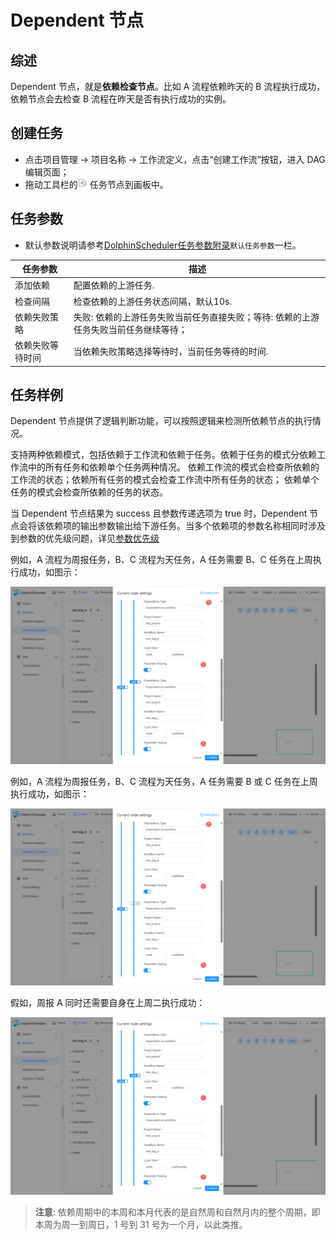 # Dependent 节点

## 综述

Dependent 节点，就是**依赖检查节点**。比如 A 流程依赖昨天的 B 流程执行成功，依赖节点会去检查 B 流程在昨天是否有执行成功的实例。

## 创建任务

- 点击项目管理 -> 项目名称 -> 工作流定义，点击“创建工作流”按钮，进入 DAG 编辑页面；
- 拖动工具栏的<img src="../../../../img/tasks/icons/dependent.png" width="15"/> 任务节点到画板中。

## 任务参数

[//]: # (TODO: use the commented anchor below once our website template supports this syntax)
[//]: # (- 默认参数说明请参考[DolphinScheduler任务参数附录]&#40;appendix.md#默认任务参数&#41;`默认任务参数`一栏。)

- 默认参数说明请参考[DolphinScheduler任务参数附录](appendix.md)`默认任务参数`一栏。

| **任务参数** |                    **描述**                    |
|----------|----------------------------------------------|
| 添加依赖     | 配置依赖的上游任务.                                   |
| 检查间隔     | 检查依赖的上游任务状态间隔，默认10s.                         |
| 依赖失败策略   | 失败: 依赖的上游任务失败当前任务直接失败；等待: 依赖的上游任务失败当前任务继续等待； |
| 依赖失败等待时间 | 当依赖失败策略选择等待时，当前任务等待的时间.                      |

## 任务样例

Dependent 节点提供了逻辑判断功能，可以按照逻辑来检测所依赖节点的执行情况。

支持两种依赖模式，包括依赖于工作流和依赖于任务。依赖于任务的模式分依赖工作流中的所有任务和依赖单个任务两种情况。
依赖工作流的模式会检查所依赖的工作流的状态；依赖所有任务的模式会检查工作流中所有任务的状态；
依赖单个任务的模式会检查所依赖的任务的状态。

当 Dependent 节点结果为 success 且参数传递选项为 true 时，Dependent 节点会将该依赖项的输出参数输出给下游任务。当多个依赖项的参数名称相同时涉及到参数的优先级问题，详见[参数优先级](../parameter/priority.md)

例如，A 流程为周报任务，B、C 流程为天任务，A 任务需要 B、C 任务在上周执行成功，如图示：

![dependent_task01](../../../../img/tasks/demo/dependent_task01.png)

例如，A 流程为周报任务，B、C 流程为天任务，A 任务需要 B 或 C 任务在上周执行成功，如图示：

![dependent_task02](../../../../img/tasks/demo/dependent_task02.png)

假如，周报 A 同时还需要自身在上周二执行成功：

![dependent_task03](../../../../img/tasks/demo/dependent_task03.png)

> **注意**: 依赖周期中的本周和本月代表的是自然周和自然月内的整个周期，即本周为周一到周日，1 号到 31 号为一个月，以此类推。

